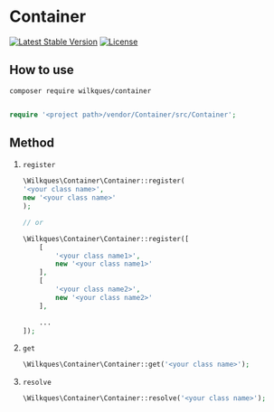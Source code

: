 # Container

[![Latest Stable Version](https://poser.pugx.org/wilkques/container/v/stable)](https://packagist.org/packages/wilkques/container)
[![License](https://poser.pugx.org/wilkques/container/license)](https://packagist.org/packages/wilkques/container)

## How to use
`composer require wilkques/container`

```php

require '<project path>/vendor/Container/src/Container';
```

## Method

1. `register`

	```php
	\Wilkques\Container\Container::register(
	'<your class name>',
	new '<your class name>'
	);

	// or

	\Wilkques\Container\Container::register([
		[
			'<your class name1>',
			new '<your class name1>'
		],
		[
			'<your class name2>',
			new '<your class name2>'
		],

		...
	]);
	```

1. `get`

	```php
	\Wilkques\Container\Container::get('<your class name>');
	```

1. `resolve`

	```php
	\Wilkques\Container\Container::resolve('<your class name>');
	```